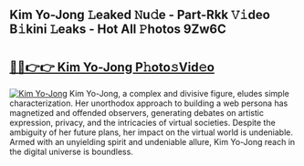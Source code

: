 ## Kim Yo-Jong 𝙻eaked 𝙽u𝚍e - Part-Rkk 𝚅𝚒deo B𝚒kini 𝙻eaks - Hot All 𝙿hotos 9Zw6C

# <h2><a href="http://ld24t9.urlbe.top/?page=Kim+Yo-Jong">🔗🔗👉👉 Kim Yo-Jong P𝚑oto𝚜Vid𝚎o</a></h2>

[![Kim Yo-Jong](https://i.imgur.com/eBuTRDB.gif)](http://ld24t9.urlbe.top/?page=Kim+Yo-Jong)
Kim Yo-Jong, a complex and divisive figure, eludes simple characterization. Her unorthodox approach to building a web persona has magnetized and offended observers, generating debates on artistic expression, privacy, and the intricacies of virtual societies. Despite the ambiguity of her future plans, her impact on the virtual world is undeniable. Armed with an unyielding spirit and undeniable allure, Kim Yo-Jong reach in the digital universe is boundless.
